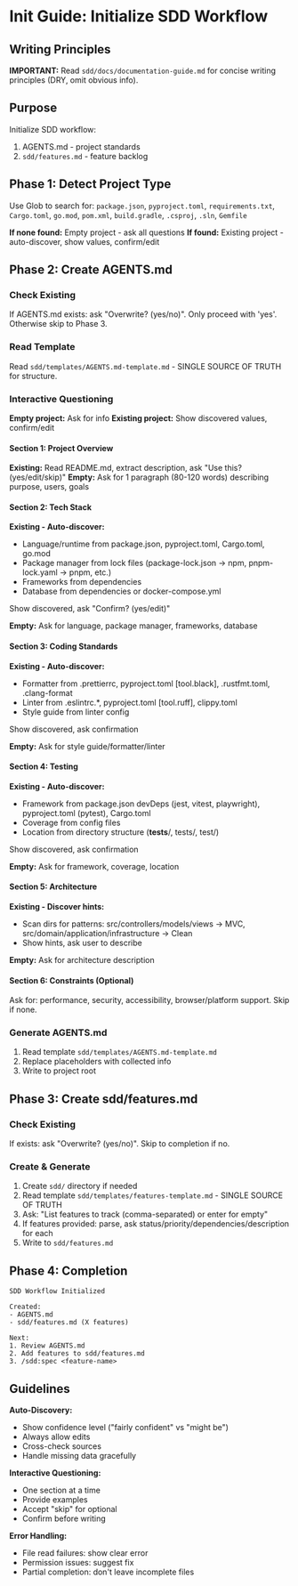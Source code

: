 # Init Guide: Initialize SDD Workflow

## Writing Principles

**IMPORTANT:** Read `sdd/docs/documentation-guide.md` for concise writing principles (DRY, omit obvious info).

## Purpose

Initialize SDD workflow:
1. AGENTS.md - project standards
2. `sdd/features.md` - feature backlog

## Phase 1: Detect Project Type

Use Glob to search for: `package.json`, `pyproject.toml`, `requirements.txt`, `Cargo.toml`, `go.mod`, `pom.xml`, `build.gradle`, `.csproj`, `.sln`, `Gemfile`

**If none found:** Empty project - ask all questions
**If found:** Existing project - auto-discover, show values, confirm/edit

## Phase 2: Create AGENTS.md

### Check Existing
If AGENTS.md exists: ask "Overwrite? (yes/no)". Only proceed with 'yes'. Otherwise skip to Phase 3.

### Read Template
Read `sdd/templates/AGENTS.md-template.md` - SINGLE SOURCE OF TRUTH for structure.

### Interactive Questioning
**Empty project:** Ask for info
**Existing project:** Show discovered values, confirm/edit

#### Section 1: Project Overview
**Existing:** Read README.md, extract description, ask "Use this? (yes/edit/skip)"
**Empty:** Ask for 1 paragraph (80-120 words) describing purpose, users, goals

#### Section 2: Tech Stack
**Existing - Auto-discover:**
- Language/runtime from package.json, pyproject.toml, Cargo.toml, go.mod
- Package manager from lock files (package-lock.json → npm, pnpm-lock.yaml → pnpm, etc.)
- Frameworks from dependencies
- Database from dependencies or docker-compose.yml

Show discovered, ask "Confirm? (yes/edit)"

**Empty:** Ask for language, package manager, frameworks, database

#### Section 3: Coding Standards
**Existing - Auto-discover:**
- Formatter from .prettierrc, pyproject.toml [tool.black], .rustfmt.toml, .clang-format
- Linter from .eslintrc.*, pyproject.toml [tool.ruff], clippy.toml
- Style guide from linter config

Show discovered, ask confirmation

**Empty:** Ask for style guide/formatter/linter

#### Section 4: Testing
**Existing - Auto-discover:**
- Framework from package.json devDeps (jest, vitest, playwright), pyproject.toml (pytest), Cargo.toml
- Coverage from config files
- Location from directory structure (__tests__/, tests/, test/)

Show discovered, ask confirmation

**Empty:** Ask for framework, coverage, location

#### Section 5: Architecture
**Existing - Discover hints:**
- Scan dirs for patterns: src/controllers/models/views → MVC, src/domain/application/infrastructure → Clean
- Show hints, ask user to describe

**Empty:** Ask for architecture description

#### Section 6: Constraints (Optional)
Ask for: performance, security, accessibility, browser/platform support. Skip if none.

### Generate AGENTS.md
1. Read template `sdd/templates/AGENTS.md-template.md`
2. Replace placeholders with collected info
3. Write to project root

## Phase 3: Create sdd/features.md

### Check Existing
If exists: ask "Overwrite? (yes/no)". Skip to completion if no.

### Create & Generate
1. Create `sdd/` directory if needed
2. Read template `sdd/templates/features-template.md` - SINGLE SOURCE OF TRUTH
3. Ask: "List features to track (comma-separated) or enter for empty"
4. If features provided: parse, ask status/priority/dependencies/description for each
5. Write to `sdd/features.md`

## Phase 4: Completion

```
SDD Workflow Initialized

Created:
- AGENTS.md
- sdd/features.md (X features)

Next:
1. Review AGENTS.md
2. Add features to sdd/features.md
3. /sdd:spec <feature-name>
```

## Guidelines

**Auto-Discovery:**
- Show confidence level ("fairly confident" vs "might be")
- Always allow edits
- Cross-check sources
- Handle missing data gracefully

**Interactive Questioning:**
- One section at a time
- Provide examples
- Accept "skip" for optional
- Confirm before writing

**Error Handling:**
- File read failures: show clear error
- Permission issues: suggest fix
- Partial completion: don't leave incomplete files
